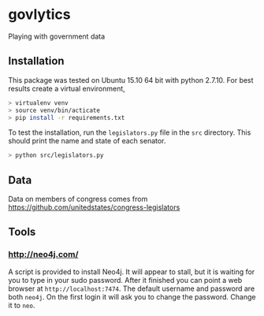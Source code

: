 # govlytics
Playing with government data

## Installation

This package was tested on Ubuntu 15.10 64 bit with python 2.7.10. 
For best results create a virtual environment, 

```bash
> virtualenv venv
> source venv/bin/acticate
> pip install -r requirements.txt
```

To test the installation, run the `legislators.py` file in the `src` directory. 
This should print the name and state of each senator. 

```bash
> python src/legislators.py
```

## Data 

Data on members of congress comes from https://github.com/unitedstates/congress-legislators


## Tools 

### http://neo4j.com/
  
A script is provided to install Neo4j.  It will appear to stall, but it is waiting
for you to type in your sudo password. After it finished you can point a web browser
at `http://localhost:7474`.  The default username and password are both `neo4j`.  On 
the first login it will ask you to change the password.  Change it to `neo`. 
